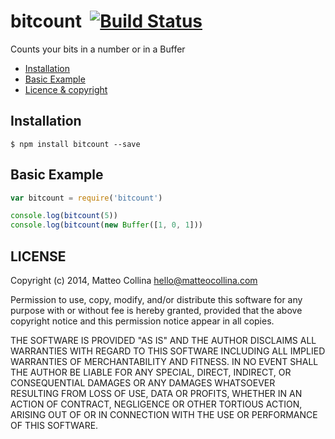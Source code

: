 bitcount&nbsp;&nbsp;[![Build Status](https://travis-ci.org/mcollina/bitcount.png)](https://travis-ci.org/mcollina/bitcount)
=================================================================

Counts your bits in a number or in a Buffer

  * <a href="#install">Installation</a>
  * <a href="#basic">Basic Example</a>
  * <a href="#licence">Licence &amp; copyright</a>

<a name="install"></a>
## Installation

```
$ npm install bitcount --save
```

<a name="basic"></a>
## Basic Example

```js
var bitcount = require('bitcount')

console.log(bitcount(5))
console.log(bitcount(new Buffer([1, 0, 1]))
```

## LICENSE

Copyright (c) 2014, Matteo Collina <hello@matteocollina.com>

Permission to use, copy, modify, and/or distribute this software for any
purpose with or without fee is hereby granted, provided that the above
copyright notice and this permission notice appear in all copies.

THE SOFTWARE IS PROVIDED "AS IS" AND THE AUTHOR DISCLAIMS ALL WARRANTIES
WITH REGARD TO THIS SOFTWARE INCLUDING ALL IMPLIED WARRANTIES OF
MERCHANTABILITY AND FITNESS. IN NO EVENT SHALL THE AUTHOR BE LIABLE FOR
ANY SPECIAL, DIRECT, INDIRECT, OR CONSEQUENTIAL DAMAGES OR ANY DAMAGES
WHATSOEVER RESULTING FROM LOSS OF USE, DATA OR PROFITS, WHETHER IN AN
ACTION OF CONTRACT, NEGLIGENCE OR OTHER TORTIOUS ACTION, ARISING OUT OF OR
IN CONNECTION WITH THE USE OR PERFORMANCE OF THIS SOFTWARE.
